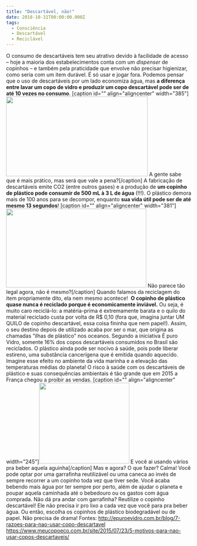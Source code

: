 ```yaml
---
title: "Descartável, não!"
date: 2018-10-31T00:00:00.000Z
tags:
  - Consciência
  - Descartável
  - Reciclável
---
```


<span style="font-weight: 400;">O consumo de descartáveis tem seu atrativo devido à facilidade de acesso – hoje a maioria dos estabelecimentos conta com um </span><i><span style="font-weight: 400;">dispenser</span></i><span style="font-weight: 400;"> de copinhos – e também pela praticidade que envolve não precisar higienizar, como seria com um item durável. É só usar e jogar fora.</span>
<span style="font-weight: 400;">Podemos pensar que o uso de descartáveis por um lado economiza água, mas </span><b>a diferença entre lavar um copo de vidro e produzir um copo descartável pode ser de até 10 vezes no consumo</b><span style="font-weight: 400;">.</span>
[caption id="" align="aligncenter" width="385"]<img class="" src="https://media.giphy.com/media/qjZoGxg5EuVMc/giphy.gif" width="385" height="216" /> A gente sabe que é mais prático, mas será que vale a pena?[/caption]
<span style="font-weight: 400;">A fabricação de descartáveis emite CO2 (entre outros gases) e a produção de </span><b>um copinho de plástico pode consumir de 500 mL à 3 L de água</b><span style="font-weight: 400;"> (!!!). O plástico demora mais de 100 anos para se decompor, enquanto </span><b>sua vida útil pode ser de até mesmo 13 segundos</b><span style="font-weight: 400;">!</span>
[caption id="" align="aligncenter" width="381"]<img class="" src="https://media.giphy.com/media/3o7TKKdtygJDxyMN20/giphy.gif" width="381" height="214" /> Não parece tão legal agora, não é mesmo?[/caption]
<span style="font-weight: 400;">Quando falamos da reciclagem do item propriamente dito, ela nem mesmo acontece!  </span><b>O copinho de plástico quase nunca é reciclado porque é economicamente inviável.</b><span style="font-weight: 400;"> Ou seja, é muito caro reciclá-lo: a matéria-prima é extremamente barata e o quilo do material reciclado custa por volta de R$ 0,10 (fora que, imagina juntar UM QUILO de copinho descartável, essa coisa fininha que nem papel!). Assim, o seu destino depois de utilizado acaba por ser o mar, que origina as chamadas “ilhas de plástico” nos oceanos. Segundo a iniciativa É puro Vidro, somente 16% dos copos descartáveis consumidos no Brasil são reciclados.</span>
<span style="font-weight: 400;">O plástico ainda pode ser nocivo à saúde, pois pode liberar estireno, uma substância cancerígena que é emitida quando aquecido. Imagine esse efeito no ambiente da vida marinha e a elevação das temperaturas médias do planeta! O risco à saúde com os descartáveis de plástico e suas consequências ambientais é tão grande que em 2015 a França chegou a proibir as vendas.</span>
[caption id="" align="aligncenter" width="245"]<img class="size-full" src="https://media.giphy.com/media/rwNpHtaMGnStW/giphy.gif" width="245" height="219" /> E você ai usando vários pra beber aquela aguinha[/caption]
Mas e agora? O que fazer? Calma!
<span style="font-weight: 400;">Você pode optar por uma garrafinha reutilizável ou uma caneca ao invés de sempre recorrer a um copinho toda vez que tiver sede. Você acaba bebendo mais água por ter sempre por perto, além de ajudar o planeta e poupar aquela caminhada até o bebedouro ou os gastos com água comprada. Não dá pra andar com garrafinha? Reutilize o copinho descartável! Ele não precisa ir pro lixo a cada vez que você para pra beber água. Ou então, escolha os copinhos de plástico biodegradável ou de papel. Não precisa de drama!</span>
Fontes:
http://epuroevidro.com.br/blog/7-razoes-para-nao-usar-copo-descartavel
https://www.meucopoeco.com.br/site/2015/07/23/5-motivos-para-nao-usar-copos-descartaveis/
